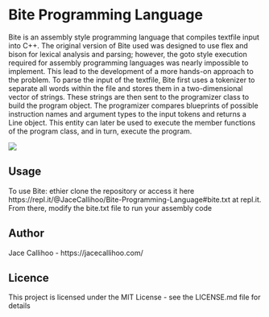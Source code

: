 <h1>Bite Programming Language</h1>

<p>Bite is an assembly style programming language that compiles textfile input into C++. The original version of Bite used was designed to use flex and bison for lexical analysis and parsing; however, the goto style execution required for assembly programming languages was nearly impossible to implement. This lead to the development of a more hands-on approach to the problem. To parse the input of the textfile, Bite first uses a tokenizer to separate all words within the file and stores them in a two-dimensional vector of strings. These strings are then sent to the programizer class to build the program object. The programizer compares blueprints of possible instruction names and argument types to the input tokens and returns a Line object. This entity can later be used to execute the member functions of the program class, and in turn, execute the program.</p>

<img src="https://svgshare.com/i/M6z.svg">

<h2>Usage</h2>
<p>To use Bite: ethier clone the repository or access it here https://repl.it/@JaceCallihoo/Bite-Programming-Language#bite.txt at repl.it. From there, modify the bite.txt file to run your assembly code</p>

<h2>Author</h2>
<p>Jace Callihoo - https://jacecallihoo.com/</p>

<h2>Licence</h2>
<p>This project is licensed under the MIT License - see the LICENSE.md file for details</p>
